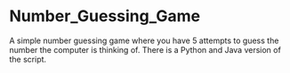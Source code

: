 # Number_Guessing_Game
A simple number guessing game where you have 5 attempts to guess the number the computer is thinking of. There is a Python and Java version of the script.
